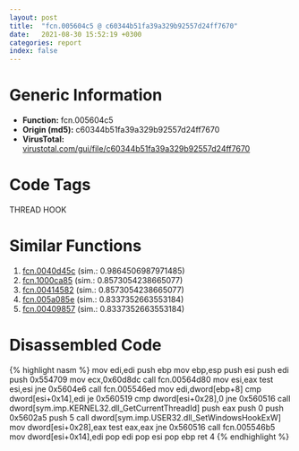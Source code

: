 ```yaml
---
layout: post
title:  "fcn.005604c5 @ c60344b51fa39a329b92557d24ff7670"
date:   2021-08-30 15:52:19 +0300
categories: report
index: false
---
```


# Generic Information
- **Function:** fcn.005604c5
- **Origin (md5):** c60344b51fa39a329b92557d24ff7670
- **VirusTotal:** [virustotal.com/gui/file/c60344b51fa39a329b92557d24ff7670][virustotal_ref]

# Code Tags
<span class="tag" id="THREAD">THREAD</span>
<span class="tag" id="HOOK">HOOK</span>


# Similar Functions

1. [fcn.0040d45c][similar_1_ref] (sim.: 0.9864506987971485)
2. [fcn.1000ca85][similar_2_ref] (sim.: 0.8573054238665077)
3. [fcn.00414582][similar_3_ref] (sim.: 0.8573054238665077)
4. [fcn.005a085e][similar_4_ref] (sim.: 0.8337352663553184)
5. [fcn.00409857][similar_5_ref] (sim.: 0.8337352663553184)


# Disassembled Code

{% highlight nasm %}
mov edi,edi
push ebp
mov ebp,esp
push esi
push edi
push 0x554709
mov ecx,0x60d8dc
call fcn.00564d80
mov esi,eax
test esi,esi
jne 0x5604e6
call fcn.005546ed
mov edi,dword[ebp+8]
cmp dword[esi+0x14],edi
je 0x560519
cmp dword[esi+0x28],0
jne 0x560516
call dword[sym.imp.KERNEL32.dll_GetCurrentThreadId]
push eax
push 0
push 0x5602a5
push 5
call dword[sym.imp.USER32.dll_SetWindowsHookExW]
mov dword[esi+0x28],eax
test eax,eax
jne 0x560516
call fcn.005546b5
mov dword[esi+0x14],edi
pop edi
pop esi
pop ebp
ret 4
{% endhighlight %}


[similar_1_ref]: /report/fcn.0040d45c@a1c6b07868a0eea8f4ee5a872aa71909
[similar_2_ref]: /report/fcn.1000ca85@e5d49e0823e602f2ee948ac39d32c1eb
[similar_3_ref]: /report/fcn.00414582@9c2b894b84f59672d8be2e984066f76f
[similar_4_ref]: /report/fcn.005a085e@7453c96a6fbd42ec690b8deb53eafcba
[similar_5_ref]: /report/fcn.00409857@d4e56c7d970c209a3a2b3c4b4cc5e586
[virustotal_ref]: https://www.virustotal.com/gui/file/c60344b51fa39a329b92557d24ff7670